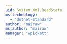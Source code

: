 ```yaml
---
uid: System.Xml.ReadState
ms.technology: 
  - "dotnet-standard"
author: "mairaw"
ms.author: "mairaw"
manager: "wpickett"
---
```

